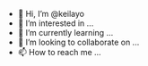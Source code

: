 - 👋 Hi, I’m @keilayo
- 👀 I’m interested in ...
- 🌱 I’m currently learning ...
- 💞️ I’m looking to collaborate on ...
- 📫 How to reach me ...

<!---
keilayo/keilayo is a ✨ special ✨ repository because its `README.md` (this file) appears on your GitHub profile.
You can click the Preview link to take a look at your changes.
--->
